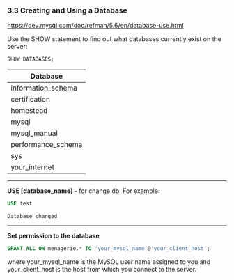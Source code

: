### 3.3 Creating and Using a Database

https://dev.mysql.com/doc/refman/5.6/en/database-use.html

<string>Use the SHOW statement to find out what databases currently exist on the server:</string>

```SQL
SHOW DATABASES;
```

| Database |
| -------- |
| information_schema |
| certification |
| homestead |
| mysql |
| mysql_manual |
| performance_schema |
| sys |
| your_internet |

--------------------------------

<strong>USE [database_name]</strong> - for change db. For example:

```SQL
USE test
```

`Database changed`

--------------------

<strong>Set permission to the database</strong>

```SQL
GRANT ALL ON menagerie.* TO 'your_mysql_name'@'your_client_host';
```
where your_mysql_name is the MySQL user name assigned to you and your_client_host is the host from which you connect to the server.